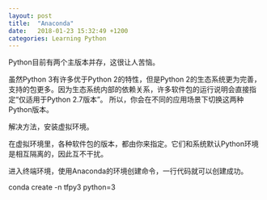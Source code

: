 ```yaml
---
layout: post
title:  "Anaconda"
date:   2018-01-23 15:32:49 +1200
categories: Learning Python
---
```

Python目前有两个主版本并存，这很让人苦恼。

虽然Python 3有许多优于Python 2的特性，但是Python 2的生态系统更为完善，支持的包更多。因为生态系统内部的依赖关系，许多软件包的运行说明会直接指定“仅适用于Python 2.7版本”。
所以，你会在不同的应用场景下切换这两种Python版本。

解决方法，安装虚拟环境。

在虚拟环境里，各种软件包的版本，都由你来指定。它们和系统默认Python环境是相互隔离的，因此互不干扰。

进入终端环境，使用Anaconda的环境创建命令，一行代码就可以创建成功。

conda create -n tfpy3 python=3
